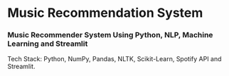 # Music Recommendation System

### Music Recommender System Using Python, NLP, Machine Learning and Streamlit

Tech Stack: Python, NumPy, Pandas, NLTK, Scikit-Learn, Spotify API and Streamlit.
